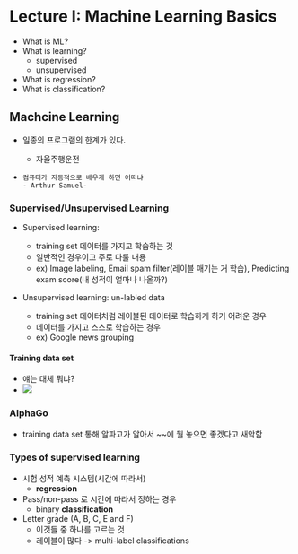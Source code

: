 # Lecture I: Machine Learning Basics

- What is ML?
- What is learning?
  - supervised
  - unsupervised
- What is regression?
- What is classification?

## Machcine Learning

- 일종의 프로그램의 한계가 있다.

  - 자율주행운전

- ```
  컴퓨터가 자동적으로 배우게 하면 어떠냐 
  - Arthur Samuel- 
  ```

### Supervised/Unsupervised Learning

- Supervised learning:
  - training set 데이터를 가지고 학습하는 것
  - 일반적인 경우이고 주로 다룰 내용
  - ex) Image labeling, Email spam filter(레이블 매기는 거 학습), Predicting exam score(내 성적이 얼마나 나올까?)

- Unsupervised learning: un-labled data
  - training set 데이터처럼 레이블된 데이터로 학습하게 하기 어려운 경우
  - 데이터를 가지고 스스로 학습하는 경우
  - ex) Google news grouping

#### Training data set

- 얘는 대체 뭐냐?
- ![](/pic/ml1.PNG)

### AlphaGo

- training data set 통해 알파고가 알아서 ~~에 뭘 놓으면 좋겠다고 새악함

### Types of supervised learning

- 시험 성적 예측 시스템(시간에 따라서)
  - **regression**
- Pass/non-pass 로 시간에 따라서 정하는 경우
  - binary **classification**
- Letter grade (A, B, C, E and F)
  - 이것들 중 하나를 고르는 것
  - 레이블이 많다 -> multi-label classifications
